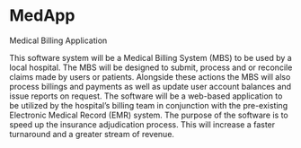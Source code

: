 # MedApp
Medical Billing Application

This software system will be a Medical Billing System (MBS) to be used by a local hospital. The MBS will be designed to submit, process and or reconcile claims made by users or patients. Alongside these actions the MBS will also process billings and payments as well as update user account balances and issue reports on request.
The software will be a web-based application to be utilized by the hospital’s billing team in conjunction with the pre-existing Electronic Medical Record (EMR) system. The purpose of the software is to speed up the insurance adjudication process. This will increase a faster turnaround and a greater stream of revenue.
